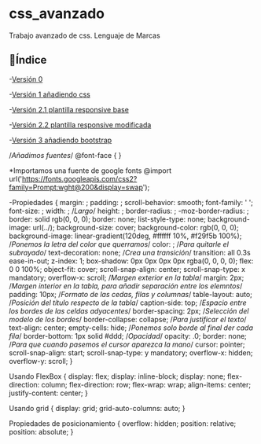 # css_avanzado
Trabajo avanzado de css. Lenguaje de Marcas
 
   ## :hammer:Índice

-[Versión 0](https://a22andreatf.github.io/css_avanzado/v0/)

-[Versión 1 añadiendo css](https://a22andreatf.github.io/css_avanzado/v1/)

-[Versión 2.1 plantilla responsive base](https://a22andreatf.github.io/css_avanzado/v2.1/)

-[Versión 2.2 plantilla responsive modificada](https://a22andreatf.github.io/css_avanzado/v2.2/)

-[Versión 3 añadiendo bootstrap](https://a22andreatf.github.io/css_avanzado/v3/)

/*Añadimos fuentes*/
@font-face {
}

*Importamos una fuente de google fonts
@import url('https://fonts.googleapis.com/css2?family=Prompt:wght@200&display=swap');


-Propiedades {
    margin: ;
    padding: ;
    scroll-behavior: smooth;
    font-family: ' ';
    font-size: ;
    width: ;
    /*Largo*/
    height: ;
    border-radius: ;
    -moz-border-radius: ;
    border: solid rgb(0, 0, 0);
    border: none;
    list-style-type: none;
    background-image: url(../);
    background-size: cover;
    background-color: rgb(0, 0, 0);
    background-image: linear-gradient(120deg, #ffffff 10%, #f29f5b 100%);
    /*Ponemos la letra del color que querramos*/
    color: ;
    /*Para quitarle el subrayado*/
    text-decoration: none;
    /*Crea una transición*/
    transition: all 0.3s ease-in-out;
    z-index: 1;
    box-shadow: 0px 0px 0px 0px rgba(0, 0, 0, 0);
    flex: 0 0 100%;
    object-fit: cover;
    scroll-snap-align: center;
    scroll-snap-type: x mandatory;
    overflow-x: scroll;
    /*Margen exterior en la tabla*/
    margin: 2px;
    /*Margen interior en la tabla, para añadir separación entre los elemntos*/
    padding: 10px;
    /*Formato de las cedas, filas y columnas*/
    table-layout: auto;
    /*Posición del título respecto de la tabla*/
    caption-side: top;
    /*Espacio entre los bordes de las celdas adyacentes*/
    border-spacing: 2px;
    /*Selección del modelo de los bordes*/
    border-collapse: collapse;
    /*Para justificar el texto*/
    text-align: center;
    empty-cells: hide;
    /*Ponemos solo borde al final der cada fila*/
    border-bottom: 1px solid #ddd;
    /*Opacidad*/
    opacity: .0;
    border: none;
    /*Para que cuando pasemos el cursor aparezca la mano*/
    cursor: pointer;
    scroll-snap-align: start;
    scroll-snap-type: y mandatory;
    overflow-x: hidden;
    overflow-y: scroll;
}

Usando FlexBox {
    display: flex;
    display: inline-block;
    display: none;
    flex-direction: column;
    flex-direction: row;
    flex-wrap: wrap;
    align-items: center;
    justify-content: center;
}

Usando grid {
    display: grid;
    grid-auto-columns: auto;
}
  
Propiedades de posicionamiento {
    overflow: hidden;
    position: relative;
    position: absolute;
}  
